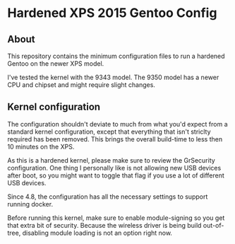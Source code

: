 Hardened XPS 2015 Gentoo Config
===============================

About
-----

This repository contains the minimum configuration files to run a hardened Gentoo on the newer XPS model.

I've tested the kernel with the 9343 model. The 9350 model has a newer CPU and chipset and might require slight changes.

Kernel configuration
--------------------

The configuration shouldn't deviate to much from what you'd expect from a standard kernel configuration, except that everything that isn't striclty required has been removed.
This brings the overall build-time to less then 10 minutes on the XPS.

As this is a hardened kernel, please make sure to review the GrSecurity configuration. One thing I personally like is not allowing new USB devices after boot, so you might want
to toggle that flag if you use a lot of different USB devices.

Since 4.8, the configuration has all the necessary settings to support running docker. 

Before running this kernel, make sure to enable module-signing so you get that extra bit of security. Because the wireless driver is being build out-of-tree, disabling module loading
is not an option right now.
